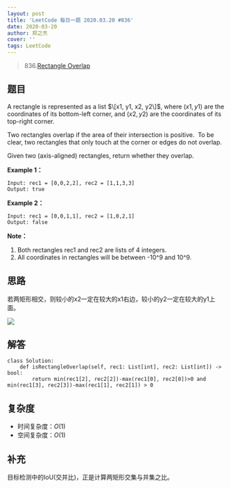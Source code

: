 ```yaml
---
layout: post
title: 'LeetCode 每日一题 2020.03.20 #836'
date: 2020-03-20
author: 郑之杰
cover: ''
tags: LeetCode
---
```


> 836.[Rectangle Overlap](https://leetcode-cn.com/problems/rectangle-overlap/)

## 题目
A rectangle is represented as a list $\[x1, y1, x2, y2\]$, where $(x1, y1)$ are the coordinates of its bottom-left corner, and $(x2, y2)$ are the coordinates of its top-right corner.

Two rectangles overlap if the area of their intersection is positive.  To be clear, two rectangles that only touch at the corner or edges do not overlap.

Given two (axis-aligned) rectangles, return whether they overlap.

**Example 1：**

```
Input: rec1 = [0,0,2,2], rec2 = [1,1,3,3]
Output: true
```
**Example 2：**

```
Input: rec1 = [0,0,1,1], rec2 = [1,0,2,1]
Output: false
```

**Note：**

1. Both rectangles rec1 and rec2 are lists of 4 integers.
2. All coordinates in rectangles will be between -10^9 and 10^9.

## 思路
若两矩形相交，则较小的x2一定在较大的x1右边，较小的y2一定在较大的y1上面。

![](https://pic.leetcode-cn.com/255e661fd9bedddd608546a12f10f0d83bab7092e7fc5cda0c76a58540d5b9b9.jpg)

## 解答

```
class Solution:
    def isRectangleOverlap(self, rec1: List[int], rec2: List[int]) -> bool:
        return min(rec1[2], rec2[2])-max(rec1[0], rec2[0])>0 and min(rec1[3], rec2[3])-max(rec1[1], rec2[1]) > 0
```

## 复杂度
- 时间复杂度：$O(1)$
- 空间复杂度：$O(1)$

## 补充
目标检测中的IoU(交并比)，正是计算两矩形交集与并集之比。